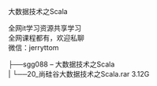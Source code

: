 大数据技术之Scala

全网it学习资源共享学习<br>全网课程都有，欢迎私聊<br>微信：jerryttom<br>

├──sgg088 – 大数据技术之Scala<br> | └──20_尚硅谷大数据技术之Scala.rar 3.12G